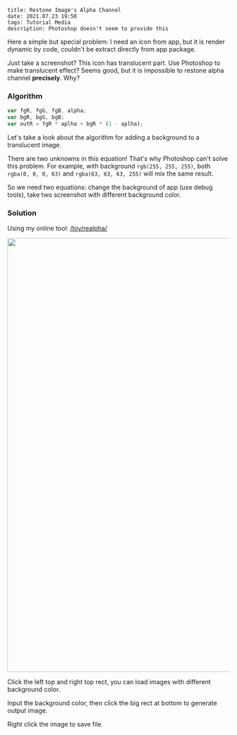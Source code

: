```
title: Restone Image's Alpha Channel
date: 2021.07.23 19:58
tags: Tutorial Media
description: Photoshop doesn't seem to provide this
```

Here a simple but special problem: I need an icon from app, but it is render dynamic by code, couldn't be extract directly from app package.

Just take a screenshot? This icon has translucent part. Use Photoshop to make translucent effect? Seems good, but it is impossible to restone alpha channel **precisely**. Why?

### Algorithm

```javascript
var fgR, fgG, fgB, alpha;
var bgR, bgG, bgB;
var outR = fgR * aplha + bgR * (1 - aplha);
```

Let's take a look about the algorithm for adding a background to a translucent image.

There are two unknowns in this equation! That's why Photoshop can't solve this problem. For example, with background `rgb(255, 255, 255)`, both `rgba(0, 0, 0, 63)` and `rgba(63, 63, 63, 255)` will mix the same result.

So we need two equations: change the background of app (use debug tools), take two screenshot with different background color.

### Solution

Using my online tool: [/toy/realpha/](/toy/realpha/)

<img src="/res/20210723-1958-001.webp" width="640" height="984">

Click the left top and right top rect, you can load images with different background color.

Input the background color, then click the big rect at bottom to generate output image.

Right click the image to save file.
